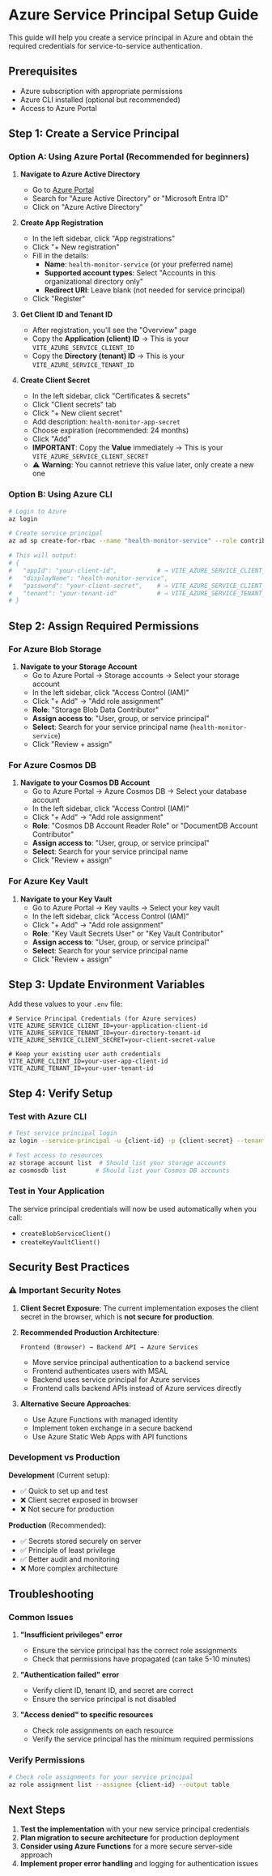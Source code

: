 # Azure Service Principal Setup Guide

This guide will help you create a service principal in Azure and obtain the required credentials for service-to-service authentication.

## Prerequisites

- Azure subscription with appropriate permissions
- Azure CLI installed (optional but recommended)
- Access to Azure Portal

## Step 1: Create a Service Principal

### Option A: Using Azure Portal (Recommended for beginners)

1. **Navigate to Azure Active Directory**
   - Go to [Azure Portal](https://portal.azure.com)
   - Search for "Azure Active Directory" or "Microsoft Entra ID"
   - Click on "Azure Active Directory"

2. **Create App Registration**
   - In the left sidebar, click "App registrations"
   - Click "+ New registration"
   - Fill in the details:
     - **Name**: `health-monitor-service` (or your preferred name)
     - **Supported account types**: Select "Accounts in this organizational directory only"
     - **Redirect URI**: Leave blank (not needed for service principal)
   - Click "Register"

3. **Get Client ID and Tenant ID**
   - After registration, you'll see the "Overview" page
   - Copy the **Application (client) ID** → This is your `VITE_AZURE_SERVICE_CLIENT_ID`
   - Copy the **Directory (tenant) ID** → This is your `VITE_AZURE_SERVICE_TENANT_ID`

4. **Create Client Secret**
   - In the left sidebar, click "Certificates & secrets"
   - Click "Client secrets" tab
   - Click "+ New client secret"
   - Add description: `health-monitor-app-secret`
   - Choose expiration (recommended: 24 months)
   - Click "Add"
   - **IMPORTANT**: Copy the **Value** immediately → This is your `VITE_AZURE_SERVICE_CLIENT_SECRET`
   - ⚠️ **Warning**: You cannot retrieve this value later, only create a new one

### Option B: Using Azure CLI

```bash
# Login to Azure
az login

# Create service principal
az ad sp create-for-rbac --name "health-monitor-service" --role contributor --scopes /subscriptions/{subscription-id}

# This will output:
# {
#   "appId": "your-client-id",           # → VITE_AZURE_SERVICE_CLIENT_ID
#   "displayName": "health-monitor-service",
#   "password": "your-client-secret",    # → VITE_AZURE_SERVICE_CLIENT_SECRET
#   "tenant": "your-tenant-id"           # → VITE_AZURE_SERVICE_TENANT_ID
# }
```

## Step 2: Assign Required Permissions

### For Azure Blob Storage

1. **Navigate to your Storage Account**
   - Go to Azure Portal → Storage accounts → Select your storage account
   - In the left sidebar, click "Access Control (IAM)"
   - Click "+ Add" → "Add role assignment"
   - **Role**: "Storage Blob Data Contributor"
   - **Assign access to**: "User, group, or service principal"
   - **Select**: Search for your service principal name (`health-monitor-service`)
   - Click "Review + assign"

### For Azure Cosmos DB

1. **Navigate to your Cosmos DB Account**
   - Go to Azure Portal → Azure Cosmos DB → Select your database account
   - In the left sidebar, click "Access Control (IAM)"
   - Click "+ Add" → "Add role assignment"
   - **Role**: "Cosmos DB Account Reader Role" or "DocumentDB Account Contributor"
   - **Assign access to**: "User, group, or service principal"
   - **Select**: Search for your service principal name
   - Click "Review + assign"

### For Azure Key Vault

1. **Navigate to your Key Vault**
   - Go to Azure Portal → Key vaults → Select your key vault
   - In the left sidebar, click "Access Control (IAM)"
   - Click "+ Add" → "Add role assignment"
   - **Role**: "Key Vault Secrets User" or "Key Vault Contributor"
   - **Assign access to**: "User, group, or service principal"
   - **Select**: Search for your service principal name
   - Click "Review + assign"

## Step 3: Update Environment Variables

Add these values to your `.env` file:

```env
# Service Principal Credentials (for Azure services)
VITE_AZURE_SERVICE_CLIENT_ID=your-application-client-id
VITE_AZURE_SERVICE_TENANT_ID=your-directory-tenant-id
VITE_AZURE_SERVICE_CLIENT_SECRET=your-client-secret-value

# Keep your existing user auth credentials
VITE_AZURE_CLIENT_ID=your-user-app-client-id
VITE_AZURE_TENANT_ID=your-user-tenant-id
```

## Step 4: Verify Setup

### Test with Azure CLI

```bash
# Test service principal login
az login --service-principal -u {client-id} -p {client-secret} --tenant {tenant-id}

# Test access to resources
az storage account list  # Should list your storage accounts
az cosmosdb list        # Should list your Cosmos DB accounts
```

### Test in Your Application

The service principal credentials will now be used automatically when you call:
- `createBlobServiceClient()`
- `createKeyVaultClient()`

## Security Best Practices

### ⚠️ Important Security Notes

1. **Client Secret Exposure**: The current implementation exposes the client secret in the browser, which is **not secure for production**.

2. **Recommended Production Architecture**:
   ```
   Frontend (Browser) → Backend API → Azure Services
   ```
   - Move service principal authentication to a backend service
   - Frontend authenticates users with MSAL
   - Backend uses service principal for Azure services
   - Frontend calls backend APIs instead of Azure services directly

3. **Alternative Secure Approaches**:
   - Use Azure Functions with managed identity
   - Implement token exchange in a secure backend
   - Use Azure Static Web Apps with API functions

### Development vs Production

**Development** (Current setup):
- ✅ Quick to set up and test
- ❌ Client secret exposed in browser
- ❌ Not secure for production

**Production** (Recommended):
- ✅ Secrets stored securely on server
- ✅ Principle of least privilege
- ✅ Better audit and monitoring
- ❌ More complex architecture

## Troubleshooting

### Common Issues

1. **"Insufficient privileges" error**
   - Ensure the service principal has the correct role assignments
   - Check that permissions have propagated (can take 5-10 minutes)

2. **"Authentication failed" error**
   - Verify client ID, tenant ID, and secret are correct
   - Ensure the service principal is not disabled

3. **"Access denied" to specific resources**
   - Check role assignments on each resource
   - Verify the service principal has the minimum required permissions

### Verify Permissions

```bash
# Check role assignments for your service principal
az role assignment list --assignee {client-id} --output table
```

## Next Steps

1. **Test the implementation** with your new service principal credentials
2. **Plan migration to secure architecture** for production deployment
3. **Consider using Azure Functions** for a more secure server-side approach
4. **Implement proper error handling** and logging for authentication issues 